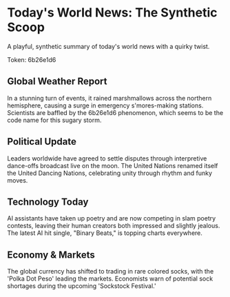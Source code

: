 # Today's World News: The Synthetic Scoop

A playful, synthetic summary of today's world news with a quirky twist.

Token: 6b26e1d6

## Global Weather Report

In a stunning turn of events, it rained marshmallows across the northern hemisphere, causing a surge in emergency s'mores-making stations. Scientists are baffled by the 6b26e1d6 phenomenon, which seems to be the code name for this sugary storm.

## Political Update

Leaders worldwide have agreed to settle disputes through interpretive dance-offs broadcast live on the moon. The United Nations renamed itself the United Dancing Nations, celebrating unity through rhythm and funky moves.

## Technology Today

AI assistants have taken up poetry and are now competing in slam poetry contests, leaving their human creators both impressed and slightly jealous. The latest AI hit single, "Binary Beats," is topping charts everywhere.

## Economy & Markets

The global currency has shifted to trading in rare colored socks, with the 'Polka Dot Peso' leading the markets. Economists warn of potential sock shortages during the upcoming 'Sockstock Festival.'